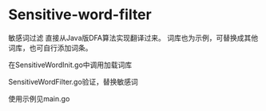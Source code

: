 # Sensitive-word-filter
敏感词过滤
直接从Java版DFA算法实现翻译过来。
词库也为示例，可替换成其他词库，也可自行添加词条。


在SensitiveWordInit.go中调用加载词库

SensitiveWordFilter.go验证，替换敏感词

使用示例见main.go